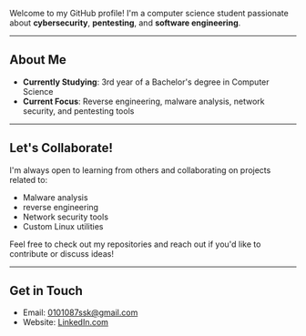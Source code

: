 
Welcome to my GitHub profile! I'm a computer science student passionate about **cybersecurity**, **pentesting**, and **software engineering**.

---

## About Me

- **Currently Studying**: 3rd year of a Bachelor's degree in Computer Science
- **Current Focus**: Reverse engineering, malware analysis, network security, and pentesting tools

---

## Let's Collaborate!
I'm always open to learning from others and collaborating on projects related to:

- Malware analysis
- reverse engineering
- Network security tools
- Custom Linux utilities

Feel free to check out my repositories and reach out if you'd like to contribute or discuss ideas!

---

## Get in Touch

- Email: [0101087ssk@gmail.com](mailto:0101087ssk@gmail.com)
- Website: [LinkedIn.com](https://www.linkedin.com/in/%EC%8A%B9%EC%88%98-%EA%B9%80-8833362b3/)
